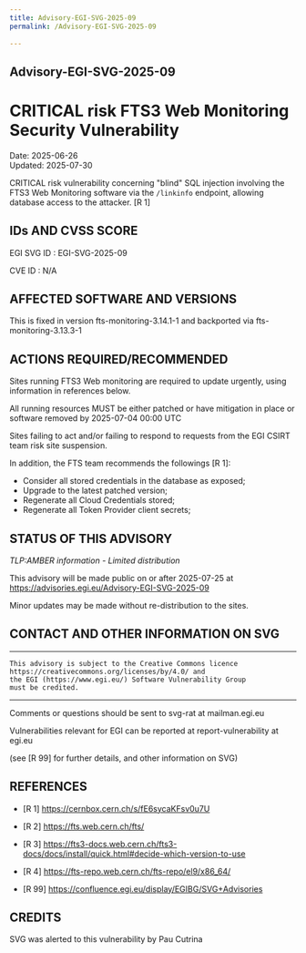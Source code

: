 ```yaml
---
title: Advisory-EGI-SVG-2025-09
permalink: /Advisory-EGI-SVG-2025-09
  
---
```


## Advisory-EGI-SVG-2025-09

# CRITICAL risk FTS3 Web Monitoring Security Vulnerability

Date:        2025-06-26   
Updated:     2025-07-30

CRITICAL risk vulnerability concerning "blind" SQL injection involving 
the FTS3 Web Monitoring software via the `/linkinfo` endpoint, allowing 
database access to the attacker. [R 1]


## IDs AND CVSS SCORE      

EGI SVG ID : EGI-SVG-2025-09
    
CVE ID     : N/A

    
## AFFECTED SOFTWARE AND VERSIONS
    
This is fixed in version fts-monitoring-3.14.1-1 and backported 
via fts-monitoring-3.13.3-1

    
## ACTIONS REQUIRED/RECOMMENDED
    
Sites running FTS3 Web monitoring are required to update urgently,
using information in references below.
    
All running resources MUST be either patched or have mitigation
in place or software removed by 2025-07-04  00:00 UTC 

Sites failing to act and/or failing to respond to requests from the 
EGI CSIRT team risk site suspension.    
    
In addition, the FTS team recommends the followings [R 1]:

- Consider all stored credentials in the database as exposed;
- Upgrade to the latest patched version;
- Regenerate all Cloud Credentials stored;
- Regenerate all Token Provider client secrets;
        
    
## STATUS OF THIS ADVISORY    
                        
_TLP:AMBER information - Limited distribution_ 

 This advisory will be made public on or after 2025-07-25 at
 https://advisories.egi.eu/Advisory-EGI-SVG-2025-09 

Minor updates may be made without re-distribution to the sites.


## CONTACT AND OTHER INFORMATION ON SVG    

-----------------------------
    This advisory is subject to the Creative Commons licence 
    https://creativecommons.org/licenses/by/4.0/ and
    the EGI (https://www.egi.eu/) Software Vulnerability Group 
    must be credited.
-----------------------------
    
Comments or questions should be sent to
	svg-rat at mailman.egi.eu

Vulnerabilities relevant for EGI can be reported at
	report-vulnerability at egi.eu
    
(see [R 99] for further details, and other information on SVG)
    
    
## REFERENCES

- [R 1] <https://cernbox.cern.ch/s/fE6sycaKFsv0u7U>
    
- [R 2] <https://fts.web.cern.ch/fts/>

- [R 3] <https://fts3-docs.web.cern.ch/fts3-docs/docs/install/quick.html#decide-which-version-to-use>

- [R 4] <https://fts-repo.web.cern.ch/fts-repo/el9/x86_64/>

- [R 99] <https://confluence.egi.eu/display/EGIBG/SVG+Advisories>

    
## CREDITS

SVG was alerted to this vulnerability by Pau Cutrina 
